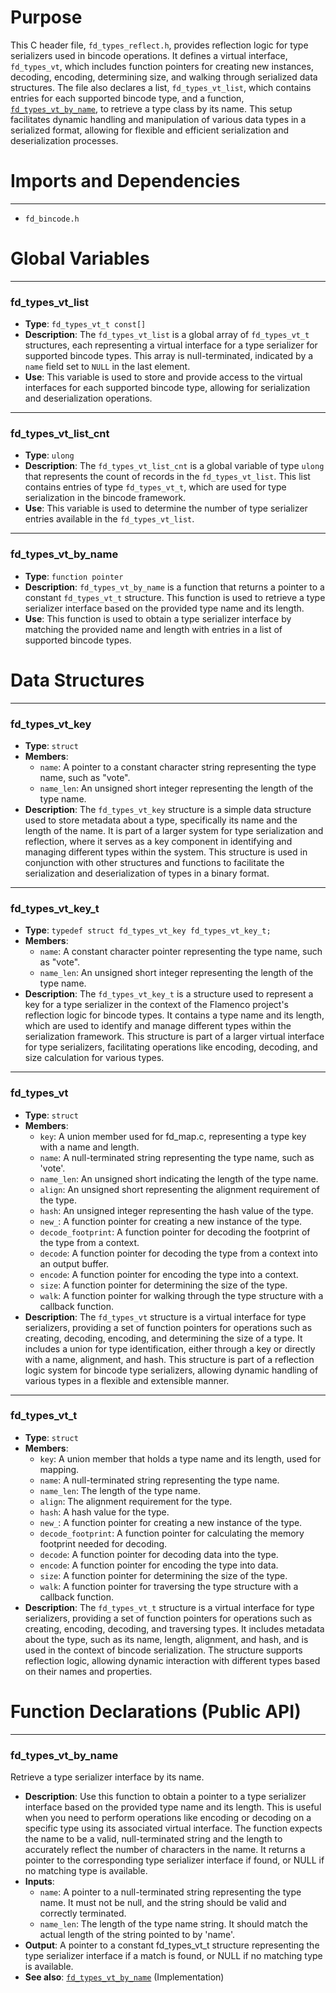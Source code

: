 # Purpose
This C header file, `fd_types_reflect.h`, provides reflection logic for type serializers used in bincode operations. It defines a virtual interface, `fd_types_vt`, which includes function pointers for creating new instances, decoding, encoding, determining size, and walking through serialized data structures. The file also declares a list, `fd_types_vt_list`, which contains entries for each supported bincode type, and a function, [`fd_types_vt_by_name`](#fd_types_vt_by_name), to retrieve a type class by its name. This setup facilitates dynamic handling and manipulation of various data types in a serialized format, allowing for flexible and efficient serialization and deserialization processes.
# Imports and Dependencies

---
- `fd_bincode.h`


# Global Variables

---
### fd\_types\_vt\_list
- **Type**: `fd_types_vt_t const[]`
- **Description**: The `fd_types_vt_list` is a global array of `fd_types_vt_t` structures, each representing a virtual interface for a type serializer for supported bincode types. This array is null-terminated, indicated by a `name` field set to `NULL` in the last element.
- **Use**: This variable is used to store and provide access to the virtual interfaces for each supported bincode type, allowing for serialization and deserialization operations.


---
### fd\_types\_vt\_list\_cnt
- **Type**: `ulong`
- **Description**: The `fd_types_vt_list_cnt` is a global variable of type `ulong` that represents the count of records in the `fd_types_vt_list`. This list contains entries of type `fd_types_vt_t`, which are used for type serialization in the bincode framework.
- **Use**: This variable is used to determine the number of type serializer entries available in the `fd_types_vt_list`.


---
### fd\_types\_vt\_by\_name
- **Type**: `function pointer`
- **Description**: `fd_types_vt_by_name` is a function that returns a pointer to a constant `fd_types_vt_t` structure. This function is used to retrieve a type serializer interface based on the provided type name and its length.
- **Use**: This function is used to obtain a type serializer interface by matching the provided name and length with entries in a list of supported bincode types.


# Data Structures

---
### fd\_types\_vt\_key
- **Type**: `struct`
- **Members**:
    - `name`: A pointer to a constant character string representing the type name, such as "vote".
    - `name_len`: An unsigned short integer representing the length of the type name.
- **Description**: The `fd_types_vt_key` structure is a simple data structure used to store metadata about a type, specifically its name and the length of the name. It is part of a larger system for type serialization and reflection, where it serves as a key component in identifying and managing different types within the system. This structure is used in conjunction with other structures and functions to facilitate the serialization and deserialization of types in a binary format.


---
### fd\_types\_vt\_key\_t
- **Type**: `typedef struct fd_types_vt_key fd_types_vt_key_t;`
- **Members**:
    - `name`: A constant character pointer representing the type name, such as "vote".
    - `name_len`: An unsigned short integer representing the length of the type name.
- **Description**: The `fd_types_vt_key_t` is a structure used to represent a key for a type serializer in the context of the Flamenco project's reflection logic for bincode types. It contains a type name and its length, which are used to identify and manage different types within the serialization framework. This structure is part of a larger virtual interface for type serializers, facilitating operations like encoding, decoding, and size calculation for various types.


---
### fd\_types\_vt
- **Type**: `struct`
- **Members**:
    - `key`: A union member used for fd_map.c, representing a type key with a name and length.
    - `name`: A null-terminated string representing the type name, such as 'vote'.
    - `name_len`: An unsigned short indicating the length of the type name.
    - `align`: An unsigned short representing the alignment requirement of the type.
    - `hash`: An unsigned integer representing the hash value of the type.
    - `new_`: A function pointer for creating a new instance of the type.
    - `decode_footprint`: A function pointer for decoding the footprint of the type from a context.
    - `decode`: A function pointer for decoding the type from a context into an output buffer.
    - `encode`: A function pointer for encoding the type into a context.
    - `size`: A function pointer for determining the size of the type.
    - `walk`: A function pointer for walking through the type structure with a callback function.
- **Description**: The `fd_types_vt` structure is a virtual interface for type serializers, providing a set of function pointers for operations such as creating, decoding, encoding, and determining the size of a type. It includes a union for type identification, either through a key or directly with a name, alignment, and hash. This structure is part of a reflection logic system for bincode type serializers, allowing dynamic handling of various types in a flexible and extensible manner.


---
### fd\_types\_vt\_t
- **Type**: `struct`
- **Members**:
    - `key`: A union member that holds a type name and its length, used for mapping.
    - `name`: A null-terminated string representing the type name.
    - `name_len`: The length of the type name.
    - `align`: The alignment requirement for the type.
    - `hash`: A hash value for the type.
    - `new_`: A function pointer for creating a new instance of the type.
    - `decode_footprint`: A function pointer for calculating the memory footprint needed for decoding.
    - `decode`: A function pointer for decoding data into the type.
    - `encode`: A function pointer for encoding the type into data.
    - `size`: A function pointer for determining the size of the type.
    - `walk`: A function pointer for traversing the type structure with a callback function.
- **Description**: The `fd_types_vt_t` structure is a virtual interface for type serializers, providing a set of function pointers for operations such as creating, encoding, decoding, and traversing types. It includes metadata about the type, such as its name, length, alignment, and hash, and is used in the context of bincode serialization. The structure supports reflection logic, allowing dynamic interaction with different types based on their names and properties.


# Function Declarations (Public API)

---
### fd\_types\_vt\_by\_name<!-- {{#callable_declaration:fd_types_vt_by_name}} -->
Retrieve a type serializer interface by its name.
- **Description**: Use this function to obtain a pointer to a type serializer interface based on the provided type name and its length. This is useful when you need to perform operations like encoding or decoding on a specific type using its associated virtual interface. The function expects the name to be a valid, null-terminated string and the length to accurately reflect the number of characters in the name. It returns a pointer to the corresponding type serializer interface if found, or NULL if no matching type is available.
- **Inputs**:
    - `name`: A pointer to a null-terminated string representing the type name. It must not be null, and the string should be valid and correctly terminated.
    - `name_len`: The length of the type name string. It should match the actual length of the string pointed to by 'name'.
- **Output**: A pointer to a constant fd_types_vt_t structure representing the type serializer interface if a match is found, or NULL if no matching type is available.
- **See also**: [`fd_types_vt_by_name`](fd_types_reflect.c.driver.md#fd_types_vt_by_name)  (Implementation)


